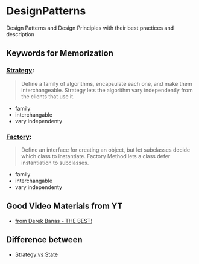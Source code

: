 # DesignPatterns
Design Patterns and Design Principles with their best practices and description

## Keywords for Memorization
### [Strategy](https://sourcemaking.com/design_patterns/strategy):
> Define a family of algorithms, encapsulate each one, and make them interchangeable. Strategy lets the algorithm vary independently from the clients that use it.
- family
- interchangable
- vary independenty

### [Factory](https://sourcemaking.com/design_patterns/factory_method):
> Define an interface for creating an object, but let subclasses decide which class to instantiate. Factory Method lets a class defer instantiation to subclasses.
- family
- interchangable
- vary independenty

## Good Video Materials from YT
- [from Derek Banas - THE BEST!](https://www.youtube.com/watch?v=vNHpsC5ng_E&list=PLF206E906175C7E07)


## Difference between
- [Strategy vs State](https://www.javabrahman.com/design-patterns/strategy-design-pattern-versus-state-design-pattern-analysis/)
